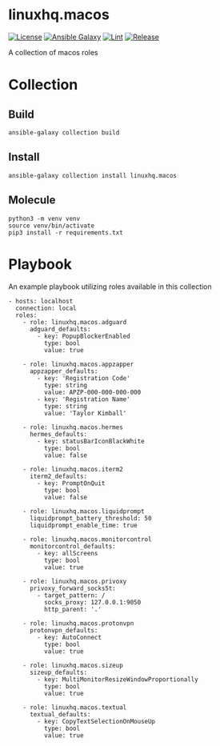# linuxhq.macos

[![License](https://img.shields.io/badge/license-GPLv3-lightgreen)](https://www.gnu.org/licenses/gpl-3.0.en.html#license-text)
[![Ansible Galaxy](https://img.shields.io/badge/collection-linuxhq.macos-blue)](https://galaxy.ansible.com/linuxhq/macos)
[![Lint](https://github.com/linuxhq/ansible-collection-macos/actions/workflows/pre-commit.yml/badge.svg)](https://github.com/linuxhq/ansible-collection-macos/actions/workflows/pre-commit.yml)
[![Release](https://github.com/linuxhq/ansible-collection-macos/actions/workflows/release.yml/badge.svg)](https://github.com/linuxhq/ansible-collection-macos/actions/workflows/release.yml)

A collection of macos roles

# Collection

## Build

    ansible-galaxy collection build

## Install

    ansible-galaxy collection install linuxhq.macos

## Molecule

    python3 -m venv venv
    source venv/bin/activate
    pip3 install -r requirements.txt

# Playbook

An example playbook utilizing roles available in this collection

    - hosts: localhost
      connection: local
      roles:
        - role: linuxhq.macos.adguard
          adguard_defaults:
            - key: PopupBlockerEnabled
              type: bool
              value: true

        - role: linuxhq.macos.appzapper
          appzapper_defaults:
            - key: 'Registration Code'
              type: string
              value: APZP-000-000-000-000
            - key: 'Registration Name'
              type: string
              value: 'Taylor Kimball'

        - role: linuxhq.macos.hermes
          hermes_defaults:
            - key: statusBarIconBlackWhite
              type: bool
              value: false

        - role: linuxhq.macos.iterm2
          iterm2_defaults:
            - key: PromptOnQuit
              type: bool
              value: false

        - role: linuxhq.macos.liquidprompt
          liquidprompt_battery_threshold: 50
          liquidprompt_enable_time: true

        - role: linuxhq.macos.monitorcontrol
          monitorcontrol_defaults:
            - key: allScreens
              type: bool
              value: true

        - role: linuxhq.macos.privoxy
          privoxy_forward_socks5t:
            - target_pattern: /
              socks_proxy: 127.0.0.1:9050
              http_parent: '.'

        - role: linuxhq.macos.protonvpn
          protonvpn_defaults:
            - key: AutoConnect
              type: bool
              value: true

        - role: linuxhq.macos.sizeup
          sizeup_defaults:
            - key: MultiMonitorResizeWindowProportionally
              type: bool
              value: true

        - role: linuxhq.macos.textual
          textual_defaults:
            - key: CopyTextSelectionOnMouseUp
              type: bool
              value: true
